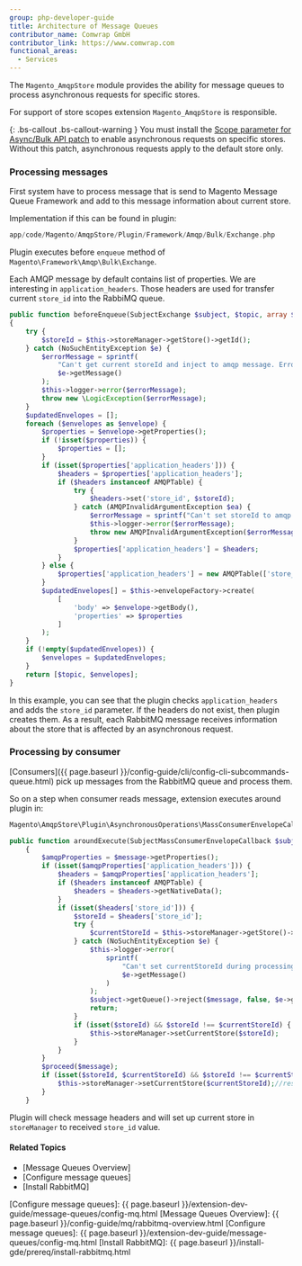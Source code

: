 ```yaml
---
group: php-developer-guide
title: Architecture of Message Queues
contributor_name: Comwrap GmbH
contributor_link: https://www.comwrap.com
functional_areas:
  - Services
---
```


The `Magento_AmqpStore` module provides the ability for message queues to process asynchronous requests for specific stores.

For support of store scopes extension `Magento_AmqpStore` is responsible. 

{: .bs-callout .bs-callout-warning }
You must install the [Scope parameter for Async/Bulk API patch](https://magento.com/tech-resources/download#download2312) to enable asynchronous requests on specific stores. Without this patch, asynchronous requests apply to the default store only.

### Processing messages 

First system have to process message that is send to Magento Message Queue Framework and add to this message information about current store.  
 
Implementation if this can be found in plugin:

```php
app/code/Magento/AmqpStore/Plugin/Framework/Amqp/Bulk/Exchange.php
```

Plugin executes before `enqueue` method of `Magento\Framework\Amqp\Bulk\Exchange`.

Each AMQP message by default contains list of properties. We are interesting in `application_headers`. Those headers are used for transfer current `store_id` into the RabbiMQ queue.  

```php
public function beforeEnqueue(SubjectExchange $subject, $topic, array $envelopes)
{
    try {
        $storeId = $this->storeManager->getStore()->getId();
    } catch (NoSuchEntityException $e) {
        $errorMessage = sprintf(
            "Can't get current storeId and inject to amqp message. Error %s.",
            $e->getMessage()
        );
        $this->logger->error($errorMessage);
        throw new \LogicException($errorMessage);
    }
    $updatedEnvelopes = [];
    foreach ($envelopes as $envelope) {
        $properties = $envelope->getProperties();
        if (!isset($properties)) {
            $properties = [];
        }
        if (isset($properties['application_headers'])) {
            $headers = $properties['application_headers'];
            if ($headers instanceof AMQPTable) {
                try {
                    $headers->set('store_id', $storeId);
                } catch (AMQPInvalidArgumentException $ea) {
                    $errorMessage = sprintf("Can't set storeId to amqp message. Error %s.", $ea->getMessage());
                    $this->logger->error($errorMessage);
                    throw new AMQPInvalidArgumentException($errorMessage);
                }
                $properties['application_headers'] = $headers;
            }
        } else {
            $properties['application_headers'] = new AMQPTable(['store_id' => $storeId]);
        }
        $updatedEnvelopes[] = $this->envelopeFactory->create(
            [
                'body' => $envelope->getBody(),
                'properties' => $properties
            ]
        );
    }
    if (!empty($updatedEnvelopes)) {
        $envelopes = $updatedEnvelopes;
    }
    return [$topic, $envelopes];
}
```

In this example, you can see that the plugin checks `application_headers` and adds the `store_id` parameter. If the headers do not exist, then plugin creates them. As a result, each RabbitMQ message receives information about the store that is affected by an asynchronous request.

### Processing by consumer

[Consumers]({{ page.baseurl }}/config-guide/cli/config-cli-subcommands-queue.html) pick up messages from the RabbitMQ queue and process them. 

So on a step when consumer reads message, extension executes around plugin in: 

```php
Magento\AmqpStore\Plugin\AsynchronousOperations\MassConsumerEnvelopeCallback::aroundExecute(SubjectMassConsumerEnvelopeCallback $subject, callable $proceed, EnvelopeInterface $message) 
```

```php
public function aroundExecute(SubjectMassConsumerEnvelopeCallback $subject, callable $proceed, EnvelopeInterface $message)
    {
        $amqpProperties = $message->getProperties();
        if (isset($amqpProperties['application_headers'])) {
            $headers = $amqpProperties['application_headers'];
            if ($headers instanceof AMQPTable) {
                $headers = $headers->getNativeData();
            }
            if (isset($headers['store_id'])) {
                $storeId = $headers['store_id'];
                try {
                    $currentStoreId = $this->storeManager->getStore()->getId();
                } catch (NoSuchEntityException $e) {
                    $this->logger->error(
                        sprintf(
                            "Can't set currentStoreId during processing queue. Message rejected. Error %s.",
                            $e->getMessage()
                        )
                    );
                    $subject->getQueue()->reject($message, false, $e->getMessage());
                    return;
                }
                if (isset($storeId) && $storeId !== $currentStoreId) {
                    $this->storeManager->setCurrentStore($storeId);
                }
            }
        }
        $proceed($message);
        if (isset($storeId, $currentStoreId) && $storeId !== $currentStoreId) {
            $this->storeManager->setCurrentStore($currentStoreId);//restore original store value
        }
    }
```

Plugin will check message headers and will set up current store in `storeManager` to received `store_id` value.

#### Related Topics

* [Message Queues Overview]
* [Configure message queues]
* [Install RabbitMQ]

<!-- Link definitions -->
[RabbitMQ]: http://www.rabbitmq.com
[Configure message queues]: {{ page.baseurl }}/extension-dev-guide/message-queues/config-mq.html
[Message Queues Overview]: {{ page.baseurl }}/config-guide/mq/rabbitmq-overview.html
[Configure message queues]: {{ page.baseurl }}/extension-dev-guide/message-queues/config-mq.html
[Install RabbitMQ]: {{ page.baseurl }}/install-gde/prereq/install-rabbitmq.html
